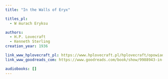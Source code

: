 ```yaml
---
title: "In the Walls of Eryx"

titles_pl:
  - W murach Eryksu

authors:
  - H.P. Lovecraft
  - Kenneth Sterling
creation_year: 1936

link_www_hplovecraft_pl: https://www.hplovecraft.pl/hplovecraft/opowiadania-nowele-powiesci/in-the-walls-of-eryx/
link_www_goodreads_com: https://www.goodreads.com/book/show/9988943-in-the-walls-of-eryx

audiobooks: []
---
```


